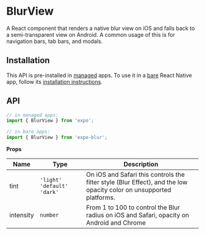 # BlurView

A React component that renders a native blur view on iOS and falls back to a semi-transparent view on Android. A common usage of this is for navigation bars, tab bars, and modals.

## Installation

This API is pre-installed in [managed](../../introduction/managed-vs-bare/#managed-workflow) apps. To use it in a [bare](../../introduction/managed-vs-bare/#bare-workflow) React Native app, follow its [installation instructions](https://github.com/expo/expo/tree/master/packages/expo-blur).

## API

```js
// in managed apps:
import { BlurView } from 'expo';

// in bare apps:
import { BlurView } from 'expo-blur';
```

**Props**

| Name      | Type                       | Description                                                                                                         |
| --------- | -------------------------- | ------------------------------------------------------------------------------------------------------------------- |
| tint      | `'light' 'default' 'dark'` | On iOS and Safari this controls the filter style (Blur Effect), and the low opacity color on unsupported platforms. |
| intensity | `number`                   | From 1 to 100 to control the Blur radius on iOS and Safari, opacity on Android and Chrome                           |
